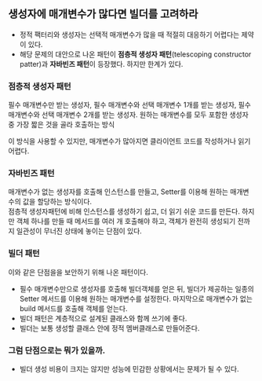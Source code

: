 ## 생성자에 매개변수가 많다면 빌더를 고려하라

- 정적 팩터리와 생성자는 선택적 매개변수가 많을 때 적절히 대응하기 어렵다는 제약이 있다.
- 해당 문제의 대안으로 나온 패턴이 **점층적 생성자 패턴**(telescoping constructor patter)과 **자바빈즈 패턴**이 등장했다. 하지만 한계가 있다.
  
### 점층적 생성자 패턴

 필수 매개변수만 받는 생성자, 필수 매개변수와 선택 매개변수 1개를 받는 생성자, 필수 매개변수와 선택 매개변수 2개를 받는 생성자. 원하는 매개변수를 모두 포함한 생성자 중 가장 짧은 것을 골라 호출하는 방식

이 방식을 사용할 수 있지만, 매개변수가 많아지면 클라이언트 코드를 작성하거나 읽기 어렵다.  

### 자바빈즈 패턴

  매개변수가 없는 생성자를 호출해 인스턴스를 만들고, Setter를 이용해 원하는 매개변수의 값을 할당하는 방식이다.  
점층적 생성자패턴에 비해 인스턴스를 생성하기 쉽고, 더 읽기 쉬운 코드를 만든다. 하지만 객체 하나를 만들 때 메서드를 여러 개 호출해야 하고, 객체가 완전히 생성되기 전까지 일관성이 무너진 상태에 놓이는 단점이 있다.

### 빌더 패턴

이와 같은 단점을을 보안하기 위해 나온 패턴이다.
- 필수 매개변수만으로 생성자를 호출해 빌더객체를 얻은 뒤, 빌더가 제공하는 일종의 Setter 메서드를 이용해 원하는 매개변수를 설정한다. 마지막으로 매개변수가 없는 build 메서드를 호출해 객체를 얻는다.
- 빌더 패턴은 계층적으로 설계된 클래스와 함께 쓰기에 좋다.
- 빌더는 보통 생성할 클래스 안에 정적 멤버클래스로 만들어준다.

### 그럼 단점으로는 뭐가 있을까.

- 빌더 생성 비용이 크지는 않지만 성능에 민감한 상황에서는 문제가 될 수 있다.
